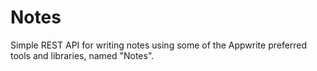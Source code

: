 # Notes
Simple REST API for writing notes using some of the Appwrite preferred tools and libraries, named "Notes".
